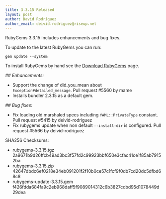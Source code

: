 ```yaml
---
title: 3.3.15 Released
layout: post
author: David Rodríguez
author_email: deivid.rodriguez@riseup.net
---
```


RubyGems 3.3.15 includes enhancements and bug fixes.

To update to the latest RubyGems you can run:

    gem update --system

To install RubyGems by hand see the [Download RubyGems][download] page.


_## Enhancements:_

* Support the change of did_you_mean about `Exception#detailed_message`.
  Pull request #5560 by mame
* Installs bundler 2.3.15 as a default gem.

_## Bug fixes:_

* Fix loading old marshaled specs including `YAML::PrivateType` constant.
  Pull request #5415 by deivid-rodriguez
* Fix rubygems update when non default `--install-dir` is configured. Pull
  request #5566 by deivid-rodriguez


SHA256 Checksums:

* rubygems-3.3.15.tgz  
  2a9671b9d26ffcb49ad3bc3f57fd2c99923bbf650e3cfac41ce1f85ab79152ba
* rubygems-3.3.15.zip  
  42647dbdc6ef0218e34eb091201f2f10b0ce57c1fcf9f0db7cd20dc5dfbd68c8
* rubygems-update-3.3.15.gem  
  f426fdda684fa9c2eb968daff5f9089014312c6b3827cdbd95d1078449d29dea


[download]: https://rubygems.org/pages/download

